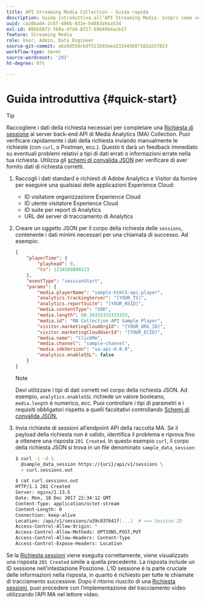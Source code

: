 ```yaml
---
title: API Streaming Media Collection - Guida rapida
description: Guida introduttiva all’API Streaming Media. Scopri come verificare rapidamente i dati della richiesta.
uuid: ca20bad4-2c8f-406b-833e-b4883a9aa534
exl-id: 08bb5873-f69a-4fdd-8f27-69649b4acb17
feature: Streaming Media
role: User, Admin, Data Engineer
source-git-commit: a6a9d550cbdf511b93eea132445607102a557823
workflow-type: tm+mt
source-wordcount: '293'
ht-degree: 97%

---
```


# Guida introduttiva {#quick-start}

>[!TIP]
>
>Raccogliere i dati della richiesta necessari per completare una [Richiesta di sessione](../mc-api-ref/mc-api-sessions-req.md) al server back-end API di Media Analytics (MA) Collection. Puoi verificare rapidamente i dati della richiesta inviando manualmente le richieste (con `curl`, o Postman, ecc.). Questo ti darà un feedback immediato su eventuali problemi relativi a tipi di dati errati o informazioni errate nella tua richiesta. Utilizza gli [schemi di convalida JSON](../mc-api-ref/mc-api-json-validation.md) per verificare di aver fornito dati di richiesta corretti.

1. Raccogli i dati standard e richiesti di Adobe Analytics e Visitor da fornire per eseguire una qualsiasi delle applicazioni Experience Cloud:

   * ID visitatore organizzazione Experience Cloud
   * ID utente visitatore Experience Cloud
   * ID suite per report di Analytics
   * URL del server di tracciamento di Analytics

1. Creare un oggetto JSON per il corpo della richiesta delle `sessions`, contenente i dati minimi necessari per una chiamata di successo. Ad esempio:

   ```json
   {
       "playerTime": {
           "playhead": 0,
           "ts": 1234560890123
       },
       "eventType": "sessionStart",
       "params": {
           "media.playerName": "sample-html5-api-player",
           "analytics.trackingServer": "[YOUR_TS]",
           "analytics.reportSuite": "[YOUR_RSID]",
           "media.contentType": "VOD",
           "media.length": 60.39333333333333,
           "media.id": "MA Collection API Sample Player",
           "visitor.marketingCloudOrgId": "[YOUR_ORG_ID]",
           "visitor.marketingCloudUserId": "[YOUR_ECID]",
           "media.name": "ClickMe",
           "media.channel": "sample-channel",
           "media.sdkVersion": "va-api-0.0.0",
           "analytics.enableSSL": false
       }
   }
   ```

   >[!NOTE]
   >
   >Devi utilizzare i tipi di dati corretti nel corpo della richiesta JSON. Ad esempio, `analytics.enableSSL` richiede un valore booleano, `media.length` è numerico, ecc. Puoi controllare i tipi di parametri e i requisiti obbligatori rispetto a quelli facoltativi controllando [Schemi di convalida JSON.](mc-api-validate-reqs.md)

1. Invia richieste di sessioni all’endpoint API della raccolta MA. Se il payload della richiesta non è valido, identifica il problema e riprova fino a ottenere una risposta `201 Created`. In questo esempio `curl`, il corpo della richiesta JSON si trova in un file denominato `sample_data_session`:

   ```sh
   $ curl -i -d \
     @sample_data_session https://{uri}/api/v1/sessions \
     > curl.sessions.out
   
   $ cat curl.sessions.out
   HTTP/1.1 201 Created
   Server: nginx/1.13.5
   Date: Mon, 18 Dec 2017 22:34:12 GMT
   Content-Type: application/octet-stream
   Content-Length: 0
   Connection: keep-alive
   Location: /api/v1/sessions/a39c037641f[...]  # <== Session ID  
   Access-Control-Allow-Origin: *
   Access-Control-Allow-Methods: OPTIONS,POST,PUT
   Access-Control-Allow-Headers: Content-Type
   Access-Control-Expose-Headers: Location
   ```

Se la [Richiesta sessioni](../mc-api-ref/mc-api-sessions-req.md) viene eseguita correttamente, viene visualizzato una risposta `201 Created` simile a quella precedente. La risposta include un ID sessione nell’intestazione Posizione. L’ID sessione è la parte cruciale delle informazioni nella risposta, in quanto è richiesto per tutte le chiamate di tracciamento successive. Dopo il ritorno riuscito di una [Richiesta sessioni](../mc-api-ref/mc-api-sessions-req.md), puoi procedere con l’implementazione del tracciamento video utilizzando l’API MA nel lettore video.
